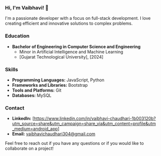 ### Hi, I'm Vaibhavi! 👋

I'm a passionate developer with a focus on full-stack development. I love creating efficient and innovative solutions to complex problems.

### Education

- **Bachelor of Engineering in Computer Science and Engineering**
  - Minor in Artificial Intelligence and Machine Learning
  - [Gujarat Technological University], [2024]

### Skills

- **Programming Languages:** JavaScript, Python
- **Frameworks and Libraries:** Bootstrap
- **Tools and Platforms:** Git
- **Databases:** MySQL

### Contact

- **LinkedIn:** [https://www.linkedin.com/in/vaibhavi-chaudhari-1b003120b?utm_source=share&utm_campaign=share_via&utm_content=profile&utm_medium=android_app]
- **Email:** vaibhavichaudhari304@gmail.com

Feel free to reach out if you have any questions or if you would like to collaborate on a project!



